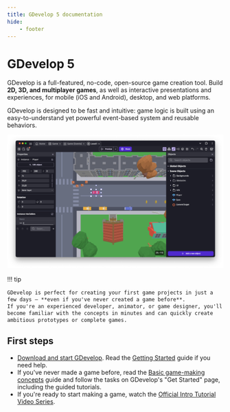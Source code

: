 ```yaml
---
title: GDevelop 5 documentation
hide:
    - footer
---
```


# GDevelop 5

GDevelop is a full-featured, no-code, open-source game creation tool. Build **2D, 3D, and multiplayer games**, as well as interactive presentations and experiences, for mobile (iOS and Android), desktop, and web platforms.

GDevelop is designed to be fast and intuitive: game logic is built using an easy-to-understand yet powerful event-based system and reusable behaviors.

![The GDevelop game editor](./gdevelop-screenshot.png)

!!! tip

    GDevelop is perfect for creating your first game projects in just a few days — **even if you've never created a game before**.
    If you're an experienced developer, animator, or game designer, you'll become familiar with the concepts in minutes and can quickly create ambitious prototypes or complete games.

## First steps

* [Download and start GDevelop](https://gdevelop.io/download). Read the [Getting Started](/gdevelop5/getting_started) guide if you need help.
* If you've never made a game before, read the [Basic game-making concepts](/gdevelop5/tutorials/basic-game-making-concepts) guide and follow the tasks on GDevelop's "Get Started" page, including the guided tutorials.
* If you're ready to start making a game, watch the [Official Intro Tutorial Video Series](https://www.youtube.com/watch?v=595-swNh0Mw&list=PL3YlZTdKiS89Kj7IQVPoNElJCWrjZaCC8&index=1).
